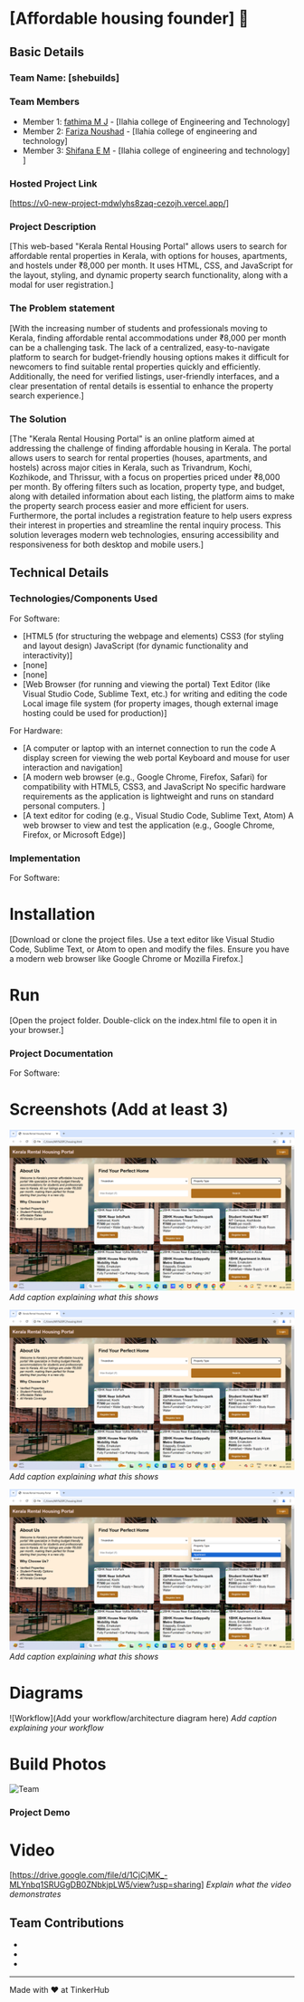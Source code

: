 # [Affordable housing founder] 🎯


## Basic Details
### Team Name: [shebuilds]


### Team Members
- Member 1: [fathima M J] - [Ilahia college of Engineering and Technology]
- Member 2: [Fariza Noushad] - [Ilahia college of engineering and technology]
- Member 3: [Shifana E M] - [Ilahia college of engineering and technology]
]

### Hosted Project Link
[https://v0-new-project-mdwlyhs8zaq-cezojh.vercel.app/]

### Project Description
[This web-based "Kerala Rental Housing Portal" allows users to search for affordable rental properties in Kerala, with options for houses, apartments, and hostels under ₹8,000 per month. It uses HTML, CSS, and JavaScript for the layout, styling, and dynamic property search functionality, along with a modal for user registration.]

### The Problem statement
[With the increasing number of students and professionals moving to Kerala, finding affordable rental accommodations under ₹8,000 per month can be a challenging task. The lack of a centralized, easy-to-navigate platform to search for budget-friendly housing options makes it difficult for newcomers to find suitable rental properties quickly and efficiently. Additionally, the need for verified listings, user-friendly interfaces, and a clear presentation of rental details is essential to enhance the property search experience.]

### The Solution
[The "Kerala Rental Housing Portal" is an online platform aimed at addressing the challenge of finding affordable housing in Kerala. The portal allows users to search for rental properties (houses, apartments, and hostels) across major cities in Kerala, such as Trivandrum, Kochi, Kozhikode, and Thrissur, with a focus on properties priced under ₹8,000 per month. By offering filters such as location, property type, and budget, along with detailed information about each listing, the platform aims to make the property search process easier and more efficient for users. Furthermore, the portal includes a registration feature to help users express their interest in properties and streamline the rental inquiry process. This solution leverages modern web technologies, ensuring accessibility and responsiveness for both desktop and mobile users.]

## Technical Details
### Technologies/Components Used
For Software:
- [HTML5 (for structuring the webpage and elements)
CSS3 (for styling and layout design)
JavaScript (for dynamic functionality and interactivity)]
- [none]
- [none]
- [Web Browser (for running and viewing the portal)
Text Editor (like Visual Studio Code, Sublime Text, etc.) for writing and editing the code
Local image file system (for property images, though external image hosting could be used for production)]

For Hardware:
- [A computer or laptop with an internet connection to run the code
A display screen for viewing the web portal
Keyboard and mouse for user interaction and navigation]
- [A modern web browser (e.g., Google Chrome, Firefox, Safari) for compatibility with HTML5, CSS3, and JavaScript
No specific hardware requirements as the application is lightweight and runs on standard personal computers.
]
- [A text editor for coding (e.g., Visual Studio Code, Sublime Text, Atom)
A web browser to view and test the application (e.g., Google Chrome, Firefox, or Microsoft Edge)]

### Implementation
For Software:
# Installation
[Download or clone the project files.
Use a text editor like Visual Studio Code, Sublime Text, or Atom to open and modify the files.
Ensure you have a modern web browser like Google Chrome or Mozilla Firefox.]

# Run
[Open the project folder.
Double-click on the index.html file to open it in your browser.]

### Project Documentation
For Software:

# Screenshots (Add at least 3)
![Screenshot 2025-02-09 100931.png](https://github.com/fathima3367/shebuilds/blob/main/image/Screenshot%202025-02-09%20100931.png)
*Add caption explaining what this shows*

![Screenshot 2025-02-09 102213.png](https://github.com/fathima3367/shebuilds/blob/main/image/Screenshot%202025-02-09%20102213.png)
*Add caption explaining what this shows*

![Screenshot3](https://github.com/fathima3367/shebuilds/blob/main/image/Screenshot%202025-02-09%20102242.png)
*Add caption explaining what this shows*

# Diagrams
![Workflow](Add your workflow/architecture diagram here)
*Add caption explaining your workflow*


# Build Photos
![Team](https://drive.google.com/file/d/1tQdz6om_Kb4THx9SV3LUJv7nL4zxPJyY/view?usp=drivesdk)



### Project Demo
# Video
[https://drive.google.com/file/d/1CjCjMK_-MLYnbq1SRUGgDB0ZNbkjpLW5/view?usp=sharing]
*Explain what the video demonstrates*


## Team Contributions
- [Fathima M J]: [HTML]
- [Fariza Noushad]: [CSS]
- [Shifana E M]: [JavaScript]

---
Made with ❤️ at TinkerHub